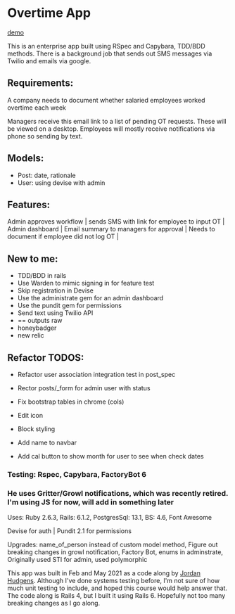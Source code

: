 # Overtime App
[demo](https://laurie-overtime.herokuapp.com/users/sign_in)

This is an enterprise app built using RSpec and Capybara, TDD/BDD methods. There is a background job that sends out SMS messages via Twilio and emails via google.


## Requirements:
A company needs to document whether salaried employees worked overtime each week

Managers receive this email link to a list of pending OT requests. These will be viewed on a desktop.
Employees will mostly receive notifications via phone so sending by text.

## Models: 
* Post: date, rationale
* User: using devise with admin

## Features:
Admin approves workflow | 
sends SMS with link for employee to input OT | 
Admin dashboard | 
Email summary to managers for approval | 
Needs to document if employee did not log OT | 

## New to me:
* TDD/BDD in rails
* Use Warden to mimic signing in for feature test
* Skip registration in Devise
* Use the administrate gem for an admin dashboard
* Use the pundit gem for permissions
* Send text using Twilio API
* == outputs raw
* honeybadger
* new relic

## Refactor TODOS:
- Refactor user association integration test in post_spec
- Rector posts/_form for admin user with status
- Fix bootstrap tables in chrome (cols)
- Edit icon
- Block styling

- Add name to navbar
- Add cal button to show month for user to see when check dates


### Testing: Rspec, Capybara, FactoryBot 6

### He uses Gritter/Growl notifications, which was recently retired. I'm using JS for now, will add in something later

Uses: Ruby 2.6.3, Rails: 6.1.2, PostgresSql: 13.1, BS: 4.6, Font Awesome

Devise for auth | 
Pundit 2.1 for permissions

Upgrades:  name_of_person instead of custom model method, 
Figure out breaking changes in growl notification, Factory Bot, enums in adminstrate,
Originally used STI for admin, used polymorphic

This app was built in Feb and May 2021 as a code along by [Jordan Hudgens](https://www.udemy.com/course/professional-ruby-on-rails-coding-course/learn/lecture/5529548#overview). Although I've done systems testing before, I'm not sure of how much unit testing to include, and hoped this course would help answer that. The code along is Rails 4, but I built it using Rails 6. Hopefully not too many breaking changes as I go along. 

